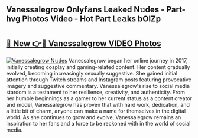 ## Vanessalegrow Onlyf𝚊ns Le𝚊ked N𝚞des - Part-hvg Photos Video - Hot Part Le𝚊ks bOlZp

# <h2><a href="http://ab14020.deff.icu/?id=Vanessalegrow">🔗 New 👉🔴 Vanessalegrow VIDEO Photos</a></h2>

[![Vanessalegrow N𝚞des](https://i.imgur.com/rIISA9y.gif)](http://ab14020.deff.icu/?id=Vanessalegrow)
Vanessalegrow began her online journey in 2017, initially creating cosplay and gaming-related content. Her content gradually evolved, becoming increasingly sexually suggestive. She gained initial attention through Twitch streams and Instagram posts featuring provocative imagery and suggestive commentary. Vanessalegrow's rise to social media stardom is a testament to her resilience, creativity, and authenticity. From her humble beginnings as a gamer to her current status as a content creator and model, Vanessalegrow has proven that with hard work, dedication, and a little bit of charm, anyone can make a name for themselves in the digital world. As she continues to grow and evolve, Vanessalegrow remains an inspiration to her fans and a force to be reckoned with in the world of social media.
